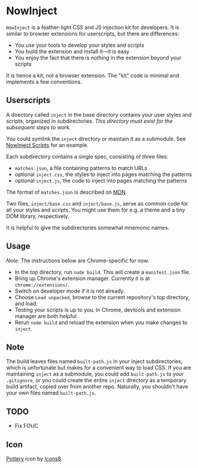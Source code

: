 NowInject
=========

`NowInject` is a feather-light CSS and JS injection kit for developers. It is similar to browser extensions for userscripts, but there are differences:

- You use your tools to develop your styles and scripts
- You build the extension and install it—it is easy
- You enjoy the fact that there is *nothing* in the extension beyond your scripts

It is hence a kit, not a browser extension. The "kit" code is minimal and implements a few conventions.

Userscripts
------------

A directory called `inject` in the base directory contains your user styles and scripts, organized in subdirectories. *This directory must exist for the subsequent steps to work.*

You could symlink the `inject` directory or maintain it as a submodule. See [NowInject Scripts][2] for an example.

Each subdirectory contains a single spec, consisting of three files:

- `matches.json`, a file containing patterns to match URLs
- optional `inject.css`, the styles to inject into pages matching the patterns
- optional `inject.js`, the code to inject into pages matching the patterns

The format of `matches.json` is described on [MDN][1].

Two files, `inject/base.css` and `inject/base.js`, serve as common code for all your styles and scripts. You might use them for e.g. a theme and a tiny DOM library, respectively.

It is helpful to give the subdirectories somewhat mnemonic names.

Usage
-----

*Note:* The instructions below are Chrome-specific for now.

- In the top directory, run `node build`. This will create a `manifest.json` file.
- Bring up Chrome's extension manager. Currently it is at `chrome://extensions/`.
- Switch on developer mode if it is not already.
- Choose `Load unpacked`, browse to the current repository's top directory, and load.
- Testing your scripts is up to you. In Chrome, devtools and extension manager are both helpful.
- Rerun `node build` and reload the extension when you make changes to `inject`.

Note
----

The build leaves files named `built-path.js` in your inject subdirectories, which is unfortunate but makes for a convenient way to load CSS. If you are maintaining `inject` as a submodule, you could add `built-path.js` to your `.gitignore`, or you could create the entire `inject` directory as a temporary build artifact, copied over from another repo. Naturally, you shouldn't have your own files named `built-path.js`.

TODO
----

- Fix FOUC

Icon
----

[Pottery][3] icon by [Icons8][4].

[1]: https://developer.mozilla.org/en-US/docs/Mozilla/Add-ons/WebExtensions/Match_patterns
[2]: https://github.com/now-is/nowinject-scripts
[3]: https://icons8.com/icon/25058/potter's-wheel
[4]: https://icons8.com
